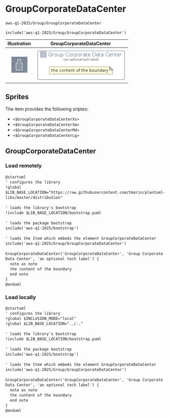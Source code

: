 # GroupCorporateDataCenter


```text
aws-q1-2025/Group/GroupCorporateDataCenter
```

```text
include('aws-q1-2025/Group/GroupCorporateDataCenter')
```



| Illustration | GroupCorporateDataCenter |
| :---: | :---: |
| ![illustration for Illustration](../../aws-q1-2025/Resource/GroupIcons/CorporateDataCenter.png) | ![illustration for GroupCorporateDataCenter](../../aws-q1-2025/Group/GroupCorporateDataCenter.Local.png) |



## Sprites
The item provides the following sriptes:

- `<$GroupCorporateDataCenterXs>`
- `<$GroupCorporateDataCenterSm>`
- `<$GroupCorporateDataCenterMd>`
- `<$GroupCorporateDataCenterLg>`





## GroupCorporateDataCenter

### Load remotely
```plantuml
@startuml
' configures the library
!global $LIB_BASE_LOCATION="https://raw.githubusercontent.com/tmorin/plantuml-libs/master/distribution"

' loads the library's bootstrap
!include $LIB_BASE_LOCATION/bootstrap.puml

' loads the package bootstrap
include('aws-q1-2025/bootstrap')

' loads the Item which embeds the element GroupCorporateDataCenter
include('aws-q1-2025/Group/GroupCorporateDataCenter')

GroupCorporateDataCenter('GroupCorporateDataCenter', 'Group Corporate Data Center', 'an optional tech label') {
  note as note
  the content of the boundary
  end note
}
@enduml
```

### Load locally
```plantuml
@startuml
' configures the library
!global $INCLUSION_MODE="local"
!global $LIB_BASE_LOCATION="../.."

' loads the library's bootstrap
!include $LIB_BASE_LOCATION/bootstrap.puml

' loads the package bootstrap
include('aws-q1-2025/bootstrap')

' loads the Item which embeds the element GroupCorporateDataCenter
include('aws-q1-2025/Group/GroupCorporateDataCenter')

GroupCorporateDataCenter('GroupCorporateDataCenter', 'Group Corporate Data Center', 'an optional tech label') {
  note as note
  the content of the boundary
  end note
}
@enduml
```

